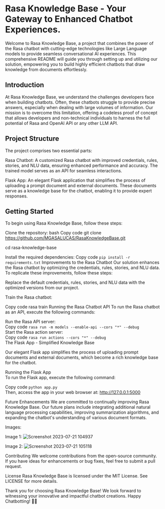 ﻿# Rasa Knowledge Base - Your Gateway to Enhanced Chatbot Experiences.
 
Welcome to Rasa Knowledge Base, a  project that combines the power of the Rasa chatbot with cutting-edge technologies like Large Language models to provide seamless conversational AI experiences. This comprehensive README will guide you through setting up and utilizing our solution, empowering you to build highly efficient chatbots that draw knowledge from documents effortlessly.


## Introduction
At Rasa Knowledge Base, we understand the challenges developers face when building chatbots. Often, these chatbots struggle to provide precise answers, especially when dealing with large volumes of information. Our mission is to overcome this limitation, offering a codeless proof of concept that allows developers and non-technical individuals to harness the full potential of Rasa and OpenAI API or any other LLM API.

## Project Structure
The project comprises two essential parts:

Rasa Chatbot: A customized Rasa chatbot with improved credentials, rules, stories, and NLU data, ensuring enhanced performance and accuracy. The trained model serves as an API for seamless interactions.

Flask App: An elegant Flask application that simplifies the process of uploading a prompt document and external documents. These documents serve as a knowledge base for the chatbot, enabling it to provide expert responses.

## Getting Started
To begin using Rasa Knowledge Base, follow these steps:

Clone the repository:
bash
Copy code
git clone https://github.com/MGASALUCAS/RasaKnowledgeBase.git

cd rasa-knowledge-base

Install the required dependencies:
Copy code
```pip install -r requirements.txt``` 
Improvements to the Rasa Chatbot
Our solution enhances the Rasa chatbot by optimizing the credentials, rules, stories, and NLU data. To replicate these improvements, follow these steps:


Replace the default credentials, rules, stories, and NLU data with the optimized versions from our project.

Train the Rasa chatbot:

Copy code
rasa train
Running the Rasa Chatbot API
To run the Rasa chatbot as an API, execute the following commands:

Run the Rasa API server: <br/>
Copy code
``` rasa run -m models --enable-api --cors "*" --debug ``` <br/>
Start the Rasa action server: <br/>
Copy code
```rasa run actions --cors "*" --debug ```  <br/>
The Flask App - Simplified Knowledge Base <br/>

Our elegant Flask app simplifies the process of uploading prompt documents and external documents, which become a rich knowledge base for the chatbot.

Running the Flask App <br/>
To run the Flask app, execute the following command:

Copy code
```python app.py``` <br/>
Then, access the app in your web browser at: http://127.0.0.1:5000

Future Enhancements
We are committed to continually improving Rasa Knowledge Base. Our future plans include integrating additional natural language processing capabilities, improving summarization algorithms, and expanding the chatbot's understanding of various document formats.

Images:

Image 1:
![Screenshot 2023-07-21 104937](https://github.com/MGASALUCAS/RasaKnowledgeBase/assets/88959075/de7a0a71-9e46-421e-a881-badd1b61f2ce)

Image 2:
![Screenshot 2023-07-21 105118](https://github.com/MGASALUCAS/RasaKnowledgeBase/assets/88959075/9cbda876-54cf-4222-a2ca-aab9c82fceae)

Contributing
We welcome contributions from the open-source community. If you have ideas for enhancements or bug fixes, feel free to submit a pull request.

License
Rasa Knowledge Base is licensed under the MIT License. See LICENSE for more details.

Thank you for choosing Rasa Knowledge Base! We look forward to witnessing your innovative and impactful chatbot creations. Happy Chatbotting! 🤖💬
